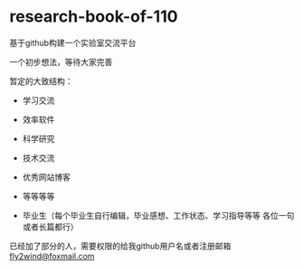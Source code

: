 # research-book-of-110

基于github构建一个实验室交流平台

一个初步想法，等待大家完善

暂定的大致结构：

- 学习交流
 - 效率软件
 - 科学研究
 - 技术交流
 - 优秀网站博客
 - 等等等等

- 毕业生（每个毕业生自行编辑，毕业感想、工作状态、学习指导等等  各位一句或者长篇都行）


已经加了部分的人，需要权限的给我github用户名或者注册邮箱 fly2wind@foxmail.com
